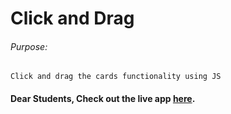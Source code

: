 # Click and Drag

###### Purpose:
    Click and drag the cards functionality using JS

#### Dear Students, Check out the live app [here](http://203.193.173.125/buildriseshine/javascript/click-and-drag/).